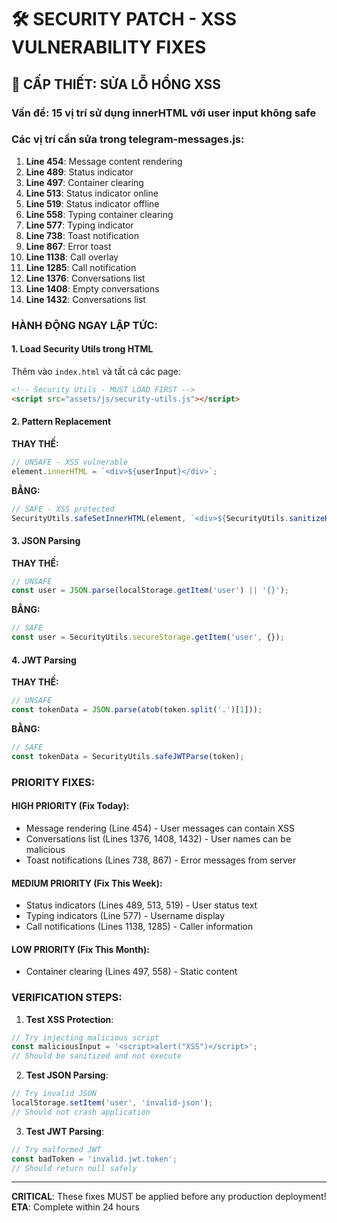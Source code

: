 # 🛠️ SECURITY PATCH - XSS VULNERABILITY FIXES

## 🚨 **CẤP THIẾT: SỬA LỖ HỔNG XSS**

### **Vấn đề**: 15 vị trí sử dụng innerHTML với user input không safe

### **Các vị trí cần sửa trong telegram-messages.js:**

1. **Line 454**: Message content rendering
2. **Line 489**: Status indicator  
3. **Line 497**: Container clearing
4. **Line 513**: Status indicator online
5. **Line 519**: Status indicator offline
6. **Line 558**: Typing container clearing
7. **Line 577**: Typing indicator
8. **Line 738**: Toast notification
9. **Line 867**: Error toast
10. **Line 1138**: Call overlay
11. **Line 1285**: Call notification
12. **Line 1376**: Conversations list
13. **Line 1408**: Empty conversations
14. **Line 1432**: Conversations list

### **HÀNH ĐỘNG NGAY LẬP TỨC:**

#### **1. Load Security Utils trong HTML**
Thêm vào `index.html` và tất cả các page:
```html
<!-- Security Utils - MUST LOAD FIRST -->
<script src="assets/js/security-utils.js"></script>
```

#### **2. Pattern Replacement**

**THAY THẾ:**
```javascript
// UNSAFE - XSS vulnerable
element.innerHTML = `<div>${userInput}</div>`;
```

**BẰNG:**
```javascript
// SAFE - XSS protected
SecurityUtils.safeSetInnerHTML(element, `<div>${SecurityUtils.sanitizeHTML(userInput)}</div>`);
```

#### **3. JSON Parsing**

**THAY THẾ:**
```javascript
// UNSAFE
const user = JSON.parse(localStorage.getItem('user') || '{}');
```

**BẰNG:**
```javascript
// SAFE
const user = SecurityUtils.secureStorage.getItem('user', {});
```

#### **4. JWT Parsing**

**THAY THẾ:**
```javascript
// UNSAFE
const tokenData = JSON.parse(atob(token.split('.')[1]));
```

**BẰNG:**
```javascript
// SAFE
const tokenData = SecurityUtils.safeJWTParse(token);
```

### **PRIORITY FIXES:**

#### **HIGH PRIORITY (Fix Today)**:
- Message rendering (Line 454) - User messages can contain XSS
- Conversations list (Lines 1376, 1408, 1432) - User names can be malicious
- Toast notifications (Lines 738, 867) - Error messages from server

#### **MEDIUM PRIORITY (Fix This Week)**:
- Status indicators (Lines 489, 513, 519) - User status text
- Typing indicators (Line 577) - Username display
- Call notifications (Lines 1138, 1285) - Caller information

#### **LOW PRIORITY (Fix This Month)**:
- Container clearing (Lines 497, 558) - Static content

### **VERIFICATION STEPS:**

1. **Test XSS Protection**:
```javascript
// Try injecting malicious script
const maliciousInput = '<script>alert("XSS")</script>';
// Should be sanitized and not execute
```

2. **Test JSON Parsing**:
```javascript
// Try invalid JSON
localStorage.setItem('user', 'invalid-json');
// Should not crash application
```

3. **Test JWT Parsing**:
```javascript
// Try malformed JWT
const badToken = 'invalid.jwt.token';
// Should return null safely
```

---
**CRITICAL**: These fixes MUST be applied before any production deployment!
**ETA**: Complete within 24 hours
